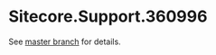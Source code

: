 # Sitecore.Support.360996

See [master branch](https://github.com/sitecoresupport/Sitecore.Support.360996) for details.